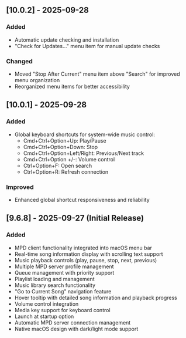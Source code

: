 ## [10.0.2] - 2025-09-28

### Added
- Automatic update checking and installation
- "Check for Updates..." menu item for manual update checks

### Changed
- Moved "Stop After Current" menu item above "Search" for improved menu organization
- Reorganized menu items for better accessibility

## [10.0.1] - 2025-09-28

### Added
- Global keyboard shortcuts for system-wide music control:
  - Cmd+Ctrl+Option+Up: Play/Pause
  - Cmd+Ctrl+Option+Down: Stop
  - Cmd+Ctrl+Option+Left/Right: Previous/Next track
  - Cmd+Ctrl+Option +/-: Volume control
  - Ctrl+Option+F: Open search
  - Ctrl+Option+R: Refresh connection

### Improved
- Enhanced global shortcut responsiveness and reliability

## [9.6.8] - 2025-09-27 (Initial Release)

### Added
- MPD client functionality integrated into macOS menu bar
- Real-time song information display with scrolling text support
- Music playback controls (play, pause, stop, next, previous)
- Multiple MPD server profile management
- Queue management with priority support
- Playlist loading and management
- Music library search functionality
- "Go to Current Song" navigation feature
- Hover tooltip with detailed song information and playback progress
- Volume control integration
- Media key support for keyboard control
- Launch at startup option
- Automatic MPD server connection management
- Native macOS design with dark/light mode support
